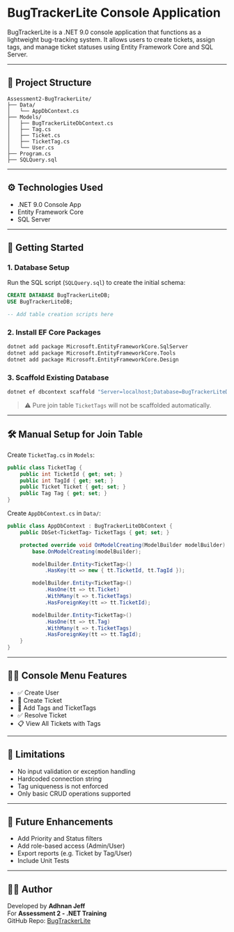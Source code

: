 
# BugTrackerLite Console Application

BugTrackerLite is a .NET 9.0 console application that functions as a lightweight bug-tracking system. It allows users to create tickets, assign tags, and manage ticket statuses using Entity Framework Core and SQL Server.

---

## 📁 Project Structure

```
Assessment2-BugTrackerLite/
├── Data/
│   └── AppDbContext.cs
├── Models/
│   ├── BugTrackerLiteDbContext.cs
│   ├── Tag.cs
│   ├── Ticket.cs
│   ├── TicketTag.cs
│   └── User.cs
├── Program.cs
├── SQLQuery.sql
```

---

## ⚙️ Technologies Used

- .NET 9.0 Console App
- Entity Framework Core
- SQL Server

---

## 🚀 Getting Started

### 1. Database Setup

Run the SQL script (`SQLQuery.sql`) to create the initial schema:

```sql
CREATE DATABASE BugTrackerLiteDB;
USE BugTrackerLiteDB;

-- Add table creation scripts here
```

### 2. Install EF Core Packages

```bash
dotnet add package Microsoft.EntityFrameworkCore.SqlServer
dotnet add package Microsoft.EntityFrameworkCore.Tools
dotnet add package Microsoft.EntityFrameworkCore.Design
```

### 3. Scaffold Existing Database

```bash
dotnet ef dbcontext scaffold "Server=localhost;Database=BugTrackerLiteDB;TrustServerCertificate=True;User=sa;Password=YourSecurePassword123!" Microsoft.EntityFrameworkCore.SqlServer -o Models -f
```

> ⚠️ Pure join table `TicketTags` will not be scaffolded automatically.

---

## 🛠 Manual Setup for Join Table

Create `TicketTag.cs` in `Models`:

```csharp
public class TicketTag {
    public int TicketId { get; set; }
    public int TagId { get; set; }
    public Ticket Ticket { get; set; }
    public Tag Tag { get; set; }
}
```

Create `AppDbContext.cs` in `Data/`:

```csharp
public class AppDbContext : BugTrackerLiteDbContext {
    public DbSet<TicketTag> TicketTags { get; set; }

    protected override void OnModelCreating(ModelBuilder modelBuilder) {
        base.OnModelCreating(modelBuilder);

        modelBuilder.Entity<TicketTag>()
            .HasKey(tt => new { tt.TicketId, tt.TagId });

        modelBuilder.Entity<TicketTag>()
            .HasOne(tt => tt.Ticket)
            .WithMany(t => t.TicketTags)
            .HasForeignKey(tt => tt.TicketId);

        modelBuilder.Entity<TicketTag>()
            .HasOne(tt => tt.Tag)
            .WithMany(t => t.TicketTags)
            .HasForeignKey(tt => tt.TagId);
    }
}
```

---

## 🧑‍💻 Console Menu Features

- ✅ Create User
- 📝 Create Ticket
- 🔖 Add Tags and TicketTags
- ✅ Resolve Ticket
- 📋 View All Tickets with Tags

---

## 📌 Limitations

- No input validation or exception handling
- Hardcoded connection string
- Tag uniqueness is not enforced
- Only basic CRUD operations supported

---

## 🧱 Future Enhancements

- Add Priority and Status filters
- Add role-based access (Admin/User)
- Export reports (e.g. Ticket by Tag/User)
- Include Unit Tests

---

## 👨‍💻 Author

Developed by **Adhnan Jeff**  
For **Assessment 2 - .NET Training**  
GitHub Repo: [BugTrackerLite](https://github.com/adhnanjeff/Dotnet-Training/tree/main/Assessments/Assessment2-BugTrackerLite)
